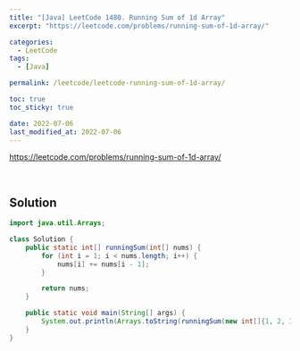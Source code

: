 ```yaml
---
title: "[Java] LeetCode 1480. Running Sum of 1d Array"
excerpt: "https://leetcode.com/problems/running-sum-of-1d-array/"

categories:
  - LeetCode
tags:
  - [Java]

permalink: /leetcode/leetcode-running-sum-of-1d-array/

toc: true
toc_sticky: true

date: 2022-07-06
last_modified_at: 2022-07-06
---
```


<https://leetcode.com/problems/running-sum-of-1d-array/>

<br>

## Solution

```java
import java.util.Arrays;

class Solution {
    public static int[] runningSum(int[] nums) {
        for (int i = 1; i < nums.length; i++) {
            nums[i] += nums[i - 1];
        }

        return nums;
    }

    public static void main(String[] args) {
        System.out.println(Arrays.toString(runningSum(new int[]{1, 2, 3, 4})));
    }
}
```

